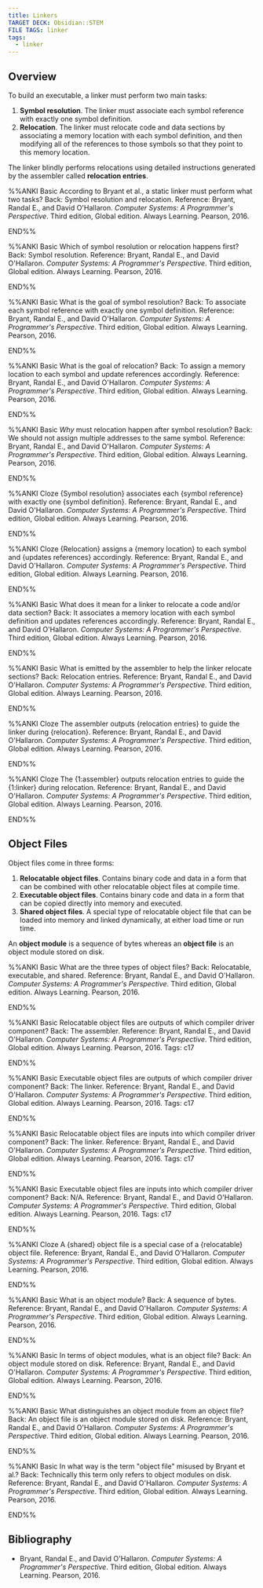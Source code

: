 ```yaml
---
title: Linkers
TARGET DECK: Obsidian::STEM
FILE TAGS: linker
tags:
  - linker
---
```


## Overview

To build an executable, a linker must perform two main tasks:

1. **Symbol resolution**. The linker must associate each symbol reference with exactly one symbol definition.
2. **Relocation**. The linker must relocate code and data sections by associating a memory location with each symbol definition, and then modifying all of the references to those symbols so that they point to this memory location.

The linker blindly performs relocations using detailed instructions generated by the assembler called **relocation entries**.

%%ANKI
Basic
According to Bryant et al., a static linker must perform what two tasks?
Back: Symbol resolution and relocation.
Reference: Bryant, Randal E., and David O'Hallaron. *Computer Systems: A Programmer's Perspective*. Third edition, Global edition. Always Learning. Pearson, 2016.
<!--ID: 1733671136073-->
END%%

%%ANKI
Basic
Which of symbol resolution or relocation happens first?
Back: Symbol resolution.
Reference: Bryant, Randal E., and David O'Hallaron. *Computer Systems: A Programmer's Perspective*. Third edition, Global edition. Always Learning. Pearson, 2016.
<!--ID: 1733671136078-->
END%%

%%ANKI
Basic
What is the goal of symbol resolution?
Back: To associate each symbol reference with exactly one symbol definition.
Reference: Bryant, Randal E., and David O'Hallaron. *Computer Systems: A Programmer's Perspective*. Third edition, Global edition. Always Learning. Pearson, 2016.
<!--ID: 1733671136081-->
END%%

%%ANKI
Basic
What is the goal of relocation?
Back: To assign a memory location to each symbol and update references accordingly.
Reference: Bryant, Randal E., and David O'Hallaron. *Computer Systems: A Programmer's Perspective*. Third edition, Global edition. Always Learning. Pearson, 2016.
<!--ID: 1733671136084-->
END%%

%%ANKI
Basic
*Why* must relocation happen after symbol resolution?
Back: We should not assign multiple addresses to the same symbol.
Reference: Bryant, Randal E., and David O'Hallaron. *Computer Systems: A Programmer's Perspective*. Third edition, Global edition. Always Learning. Pearson, 2016.
<!--ID: 1733671136088-->
END%%

%%ANKI
Cloze
{Symbol resolution} associates each {symbol reference} with exactly one {symbol definition}.
Reference: Bryant, Randal E., and David O'Hallaron. *Computer Systems: A Programmer's Perspective*. Third edition, Global edition. Always Learning. Pearson, 2016.
<!--ID: 1733671136092-->
END%%

%%ANKI
Cloze
{Relocation} assigns a {memory location} to each symbol and {updates references} accordingly.
Reference: Bryant, Randal E., and David O'Hallaron. *Computer Systems: A Programmer's Perspective*. Third edition, Global edition. Always Learning. Pearson, 2016.
<!--ID: 1733671136097-->
END%%

%%ANKI
Basic
What does it mean for a linker to relocate a code and/or data section?
Back: It associates a memory location with each symbol definition and updates references accordingly.
Reference: Bryant, Randal E., and David O'Hallaron. *Computer Systems: A Programmer's Perspective*. Third edition, Global edition. Always Learning. Pearson, 2016.
<!--ID: 1733671136102-->
END%%

%%ANKI
Basic
What is emitted by the assembler to help the linker relocate sections?
Back: Relocation entries.
Reference: Bryant, Randal E., and David O'Hallaron. *Computer Systems: A Programmer's Perspective*. Third edition, Global edition. Always Learning. Pearson, 2016.
<!--ID: 1733671136107-->
END%%

%%ANKI
Cloze
The assembler outputs {relocation entries} to guide the linker during {relocation}.
Reference: Bryant, Randal E., and David O'Hallaron. *Computer Systems: A Programmer's Perspective*. Third edition, Global edition. Always Learning. Pearson, 2016.
<!--ID: 1733671136112-->
END%%

%%ANKI
Cloze
The {1:assembler} outputs relocation entries to guide the {1:linker} during relocation.
Reference: Bryant, Randal E., and David O'Hallaron. *Computer Systems: A Programmer's Perspective*. Third edition, Global edition. Always Learning. Pearson, 2016.
<!--ID: 1733671136117-->
END%%

## Object Files

Object files come in three forms:

1. **Relocatable object files**. Contains binary code and data in a form that can be combined with other relocatable object files at compile time.
2. **Executable object files**. Contains binary code and data in a form that can be copied directly into memory and executed.
3. **Shared object files**. A special type of relocatable object file that can be loaded into memory and linked dynamically, at either load time or run time.

An **object module** is a sequence of bytes whereas an **object file** is an object module stored on disk.

%%ANKI
Basic
What are the three types of object files?
Back: Relocatable, executable, and shared.
Reference: Bryant, Randal E., and David O'Hallaron. *Computer Systems: A Programmer's Perspective*. Third edition, Global edition. Always Learning. Pearson, 2016.
<!--ID: 1734356868367-->
END%%

%%ANKI
Basic
Relocatable object files are outputs of which compiler driver component?
Back: The assembler.
Reference: Bryant, Randal E., and David O'Hallaron. *Computer Systems: A Programmer's Perspective*. Third edition, Global edition. Always Learning. Pearson, 2016.
Tags: c17
<!--ID: 1734356868394-->
END%%

%%ANKI
Basic
Executable object files are outputs of which compiler driver component?
Back: The linker.
Reference: Bryant, Randal E., and David O'Hallaron. *Computer Systems: A Programmer's Perspective*. Third edition, Global edition. Always Learning. Pearson, 2016.
Tags: c17
<!--ID: 1734356868399-->
END%%

%%ANKI
Basic
Relocatable object files are inputs into which compiler driver component?
Back: The linker.
Reference: Bryant, Randal E., and David O'Hallaron. *Computer Systems: A Programmer's Perspective*. Third edition, Global edition. Always Learning. Pearson, 2016.
Tags: c17
<!--ID: 1734356868403-->
END%%

%%ANKI
Basic
Executable object files are inputs into which compiler driver component?
Back: N/A.
Reference: Bryant, Randal E., and David O'Hallaron. *Computer Systems: A Programmer's Perspective*. Third edition, Global edition. Always Learning. Pearson, 2016.
Tags: c17
<!--ID: 1734356868406-->
END%%

%%ANKI
Cloze
A {shared} object file is a special case of a {relocatable} object file.
Reference: Bryant, Randal E., and David O'Hallaron. *Computer Systems: A Programmer's Perspective*. Third edition, Global edition. Always Learning. Pearson, 2016.
<!--ID: 1734356868428-->
END%%

%%ANKI
Basic
What is an object module?
Back: A sequence of bytes.
Reference: Bryant, Randal E., and David O'Hallaron. *Computer Systems: A Programmer's Perspective*. Third edition, Global edition. Always Learning. Pearson, 2016.
<!--ID: 1734356868413-->
END%%

%%ANKI
Basic
In terms of object modules, what is an object file?
Back: An object module stored on disk.
Reference: Bryant, Randal E., and David O'Hallaron. *Computer Systems: A Programmer's Perspective*. Third edition, Global edition. Always Learning. Pearson, 2016.
<!--ID: 1734356868418-->
END%%

%%ANKI
Basic
What distinguishes an object module from an object file?
Back: An object file is an object module stored on disk.
Reference: Bryant, Randal E., and David O'Hallaron. *Computer Systems: A Programmer's Perspective*. Third edition, Global edition. Always Learning. Pearson, 2016.
<!--ID: 1734356868423-->
END%%

%%ANKI
Basic
In what way is the term "object file" misused by Bryant et al.?
Back: Technically this term only refers to object modules on disk.
Reference: Bryant, Randal E., and David O'Hallaron. *Computer Systems: A Programmer's Perspective*. Third edition, Global edition. Always Learning. Pearson, 2016.
<!--ID: 1734356868433-->
END%%

## Bibliography

* Bryant, Randal E., and David O'Hallaron. *Computer Systems: A Programmer's Perspective*. Third edition, Global edition. Always Learning. Pearson, 2016.